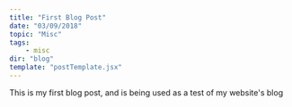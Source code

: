 ```yaml
---
title: "First Blog Post"
date: "03/09/2018"
topic: "Misc"
tags:
    - misc
dir: "blog"
template: "postTemplate.jsx"
---
```

This is my first blog post, and is being used as a test of my website's blog
